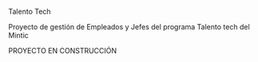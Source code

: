 Talento Tech

Proyecto de gestión de Empleados y Jefes del programa Talento tech del Mintic

PROYECTO EN CONSTRUCCIÓN
